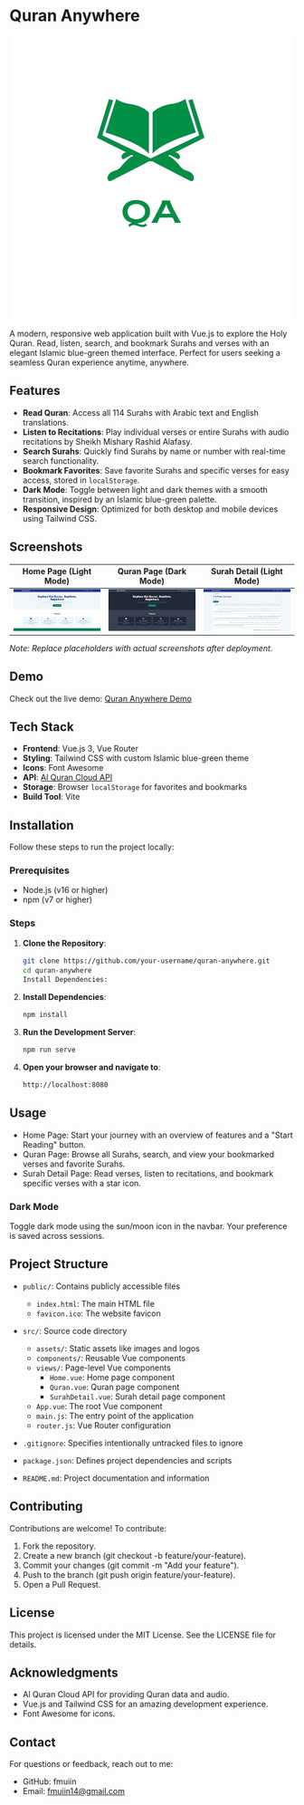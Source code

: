 # Quran Anywhere

![Quran Anywhere Logo](public/img/qa.png)

A modern, responsive web application built with Vue.js to explore the Holy Quran. Read, listen, search, and bookmark Surahs and verses with an elegant Islamic blue-green themed interface. Perfect for users seeking a seamless Quran experience anytime, anywhere.

## Features

- **Read Quran**: Access all 114 Surahs with Arabic text and English translations.
- **Listen to Recitations**: Play individual verses or entire Surahs with audio recitations by Sheikh Mishary Rashid Alafasy.
- **Search Surahs**: Quickly find Surahs by name or number with real-time search functionality.
- **Bookmark Favorites**: Save favorite Surahs and specific verses for easy access, stored in `localStorage`.
- **Dark Mode**: Toggle between light and dark themes with a smooth transition, inspired by an Islamic blue-green palette.
- **Responsive Design**: Optimized for both desktop and mobile devices using Tailwind CSS.

## Screenshots

| Home Page (Light Mode) | Quran Page (Dark Mode) | Surah Detail (Light Mode) |
|-----------------------|------------------------|---------------------------|
| ![Home Light](public/img/homelight.png) | ![Quran Dark](public/img/dark.png) | ![Surah Light](public/img/surahlight.png) |

*Note: Replace placeholders with actual screenshots after deployment.*

## Demo

Check out the live demo: [Quran Anywhere Demo](https://qurananywhere.vercel.app/) <!-- Replace with your deployed URL -->

## Tech Stack

- **Frontend**: Vue.js 3, Vue Router
- **Styling**: Tailwind CSS with custom Islamic blue-green theme
- **Icons**: Font Awesome
- **API**: [Al Quran Cloud API](https://alquran.cloud/api)
- **Storage**: Browser `localStorage` for favorites and bookmarks
- **Build Tool**: Vite

## Installation

Follow these steps to run the project locally:

### Prerequisites

- Node.js (v16 or higher)
- npm (v7 or higher)

### Steps

1. **Clone the Repository**:
   ```bash
   git clone https://github.com/your-username/quran-anywhere.git
   cd quran-anywhere
   Install Dependencies:

2. **Install Dependencies**:
   ```bash
   npm install
   
3. **Run the Development Server**:
   ```bash
   npm run serve

4. **Open your browser and navigate to**:
   ```bash
   http://localhost:8080
   
## Usage

- Home Page: Start your journey with an overview of features and a "Start Reading" button.
- Quran Page: Browse all Surahs, search, and view your bookmarked verses and favorite Surahs.
- Surah Detail Page: Read verses, listen to recitations, and bookmark specific verses with a star icon.

### Dark Mode
Toggle dark mode using the sun/moon icon in the navbar. Your preference is saved across sessions.

## Project Structure

- `public/`: Contains publicly accessible files
  - `index.html`: The main HTML file
  - `favicon.ico`: The website favicon

- `src/`: Source code directory
  - `assets/`: Static assets like images and logos
  - `components/`: Reusable Vue components
  - `views/`: Page-level Vue components
    - `Home.vue`: Home page component
    - `Quran.vue`: Quran page component
    - `SurahDetail.vue`: Surah detail page component
  - `App.vue`: The root Vue component
  - `main.js`: The entry point of the application
  - `router.js`: Vue Router configuration

- `.gitignore`: Specifies intentionally untracked files to ignore
- `package.json`: Defines project dependencies and scripts
- `README.md`: Project documentation and information

## Contributing
Contributions are welcome! To contribute:
1. Fork the repository.
2. Create a new branch (git checkout -b feature/your-feature).
3. Commit your changes (git commit -m "Add your feature").
4. Push to the branch (git push origin feature/your-feature).
5. Open a Pull Request.

## License
This project is licensed under the MIT License. See the LICENSE file for details.

## Acknowledgments
- Al Quran Cloud API for providing Quran data and audio.
- Vue.js and Tailwind CSS for an amazing development experience.
- Font Awesome for icons.

## Contact
For questions or feedback, reach out to me:
- GitHub: fmuiin
- Email: fmuiin14@gmail.com

